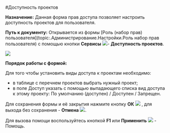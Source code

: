 ﻿#Доступность проектов

**Назначение:** Данная форма прав доступа позволяет настроить доступность проектов для пользователя.


**Путь к документу:** Открывается из формы  [Роль (набор прав) пользователя](topic:.Администрирование.Настройки.Роль набор прав пользователя)  с помощью кнопки **Сервисы** ![](topic:Com.AddFiles.Buttons.Btn_Services.png)- **Доступность проектов**.

![](topic:Bas.Администрирование.AddFiles.Screenshot_11283.jpg)


**Порядок работы с формой:**

Для того чтобы установить виды доступа к проектам необходимо:

-  в таблице с перечнем проектов выбрать нужный проект;
-  в поле Доступ указать с помощью выпадающего списка вид доступа к этому проекту: По умолчанию (доступен) / Доступен / Запрещен.

Для сохранения формы и её закрытия нажмите кнопку **ОК**  ![](topic:Com.AddFiles.Buttons.Btn_Post.png) , для выхода без сохранения   -  **Отмена** ![](topic:Com.AddFiles.Buttons.BtnCloseCancel.png).

Для вызова помощи воспользуйтесь кнопкой **F1** или  **Применить** ![](topic:Com.AddFiles.Buttons.BtnSystemMenu.png) - Помощь.



